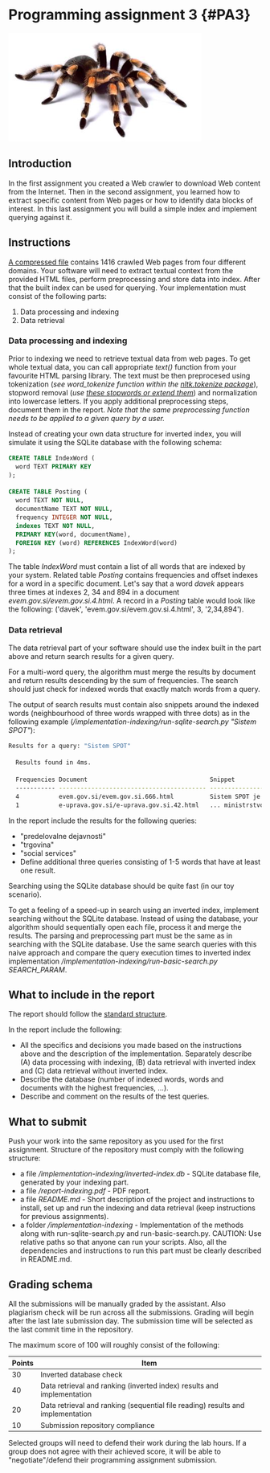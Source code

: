 # Programming assignment 3 {#PA3}

<img src="img/book/spider-01.png" />

## Introduction 

In the first assignment you created a Web crawler to download Web content from the Internet. Then in the second assignment, you learned how to extract specific content from Web pages or how to identify data blocks of interest. In this last assignment you will build a simple index and implement querying against it.

## Instructions 

[A compressed file](data/pa3/PA3-data.zip) contains 1416 crawled Web pages from four different domains. Your software will need to extract textual context from the provided HTML files, perform preprocessing and store data into index. After that the built index can be used for querying. Your implementation must consist of the following parts:

1. Data processing and indexing
2. Data retrieval

### Data processing and indexing

Prior to indexing we need to retrieve textual data from web pages. To get whole textual data, you can call appropriate *text()* function from your favourite HTML parsing library. The text must be then preprocesed using tokenization (*see word_tokenize function within the [nltk.tokenize package](https://www.nltk.org/api/nltk.tokenize.html)*), stopword removal (*use [these stopwords or extend them](data/pa3/stopwords.py)*) and normalization into lowercase letters. If you apply additional preprocessing steps, document them in the report. *Note that the same preprocessing function needs to be applied to a given query by a user.*

Instead of creating your own data structure for inverted index, you will simulate it using the SQLite database with the following schema:


```sql
CREATE TABLE IndexWord (
  word TEXT PRIMARY KEY
);

CREATE TABLE Posting (
  word TEXT NOT NULL,
  documentName TEXT NOT NULL,
  frequency INTEGER NOT NULL,
  indexes TEXT NOT NULL,
  PRIMARY KEY(word, documentName),
  FOREIGN KEY (word) REFERENCES IndexWord(word)
);
```

The table *IndexWord* must contain a list of all words that are indexed by your system. Related table *Posting* contains frequencies and offset indexes for a word in a specific document. Let's say that a word *davek* appears three times at indexes 2, 34 and 894 in a document *evem.gov.si/evem.gov.si.4.html*. A record in a *Posting* table would look like the following: ('davek', 'evem.gov.si/evem.gov.si.4.html', 3, '2,34,894').

### Data retrieval

The data retrieval part of your software should use the index built in the part above and return search results for a given query.

For a multi-word query, the algorithm must merge the results by document and return results descending by the sum of frequencies. The search should just check for indexed words that exactly match words from a query.

The output of search results must contain also snippets around the indexed words (neighbourhood of three words wrapped with three dots) as in the following example (*/implementation-indexing/run-sqlite-search.py "Sistem SPOT"*):


```bash
Results for a query: "Sistem SPOT"

  Results found in 4ms.

  Frequencies Document                                  Snippet
  ----------- ----------------------------------------- -----------------------------------------------------------
  4           evem.gov.si/evem.gov.si.666.html          Sistem SPOT je eden boljši ... dosedanje delovanje SPOT ni zadovoljivo za ... je bila zaključena. Sistem ni deloval dobro ...
  1           e-uprava.gov.si/e-uprava.gov.si.42.html   ... ministrstvo je nadgradilo sistem za učinkovitejšo uporabo.
```

In the report include the results for the following queries:

* "predelovalne dejavnosti"
* "trgovina"
* "social services"
* Define additional three queries consisting of 1-5 words that have at least one result.

Searching using the SQLite database should be quite fast (in our toy scenario). 

To get a feeling of a speed-up in search using an inverted index, implement searching without the SQLite database. Instead of using the database, your algorithm should sequentially open each file, process it and merge the results. The parsing and preprocessing part must be the same as in searching with the SQLite database. Use the same search queries with this naive approach and compare the query execution times to inverted index implementation */implementation-indexing/run-basic-search.py SEARCH_PARAM*.

## What to include in the report

The report should follow the [standard structure](https://fri.uni-lj.si/sl/napotki-za-pisanje-porocila).

In the report include the following:

* All the specifics and decisions you made based on the instructions above and the description of the implementation. Separately describe (A) data processing with indexing, (B) data retrieval with inverted index and (C) data retrieval without inverted index.
* Describe the database (number of indexed words, words and documents with the highest frequencies, ...).
* Describe and comment on the results of the test queries.

## What to submit

Push your work into the same repository as you used for the first assignment. Structure of the repository must comply with the following structure:


 * a file */implementation-indexing/inverted-index.db* - SQLite database file, generated by your indexing part.
 * a file */report-indexing.pdf* - PDF report.
 * a file *README.md* - Short description of the project and instructions to install, set up and run the indexing and data retrieval (keep instructions for previous assignments).
 * a folder */implementation-indexing* - Implementation of the methods along with run-sqlite-search.py and run-basic-search.py. CAUTION: Use relative paths so that anyone can run your scripts. Also, all the dependencies and instructions to run this part must be clearly described in README.md.
 
## Grading schema

All the submissions will be manually graded by the assistant. Also plagiarism check will be run across all the submissions. Grading will begin after the last late submission day. The submission time will be selected as the last commit time in the repository. 

The maximum score of 100 will roughly consist of the following:

Points | Item
------ | ----
30 | Inverted database check
40 | Data retrieval and ranking (inverted index) results and implementation
20 | Data retrieval and ranking (sequential file reading) results and implementation
10 | Submission repository compliance


Selected groups will need to defend their work during the lab hours. If a group does not agree with their achieved score, it will be able to "negotiate"/defend their programming assignment submission.

